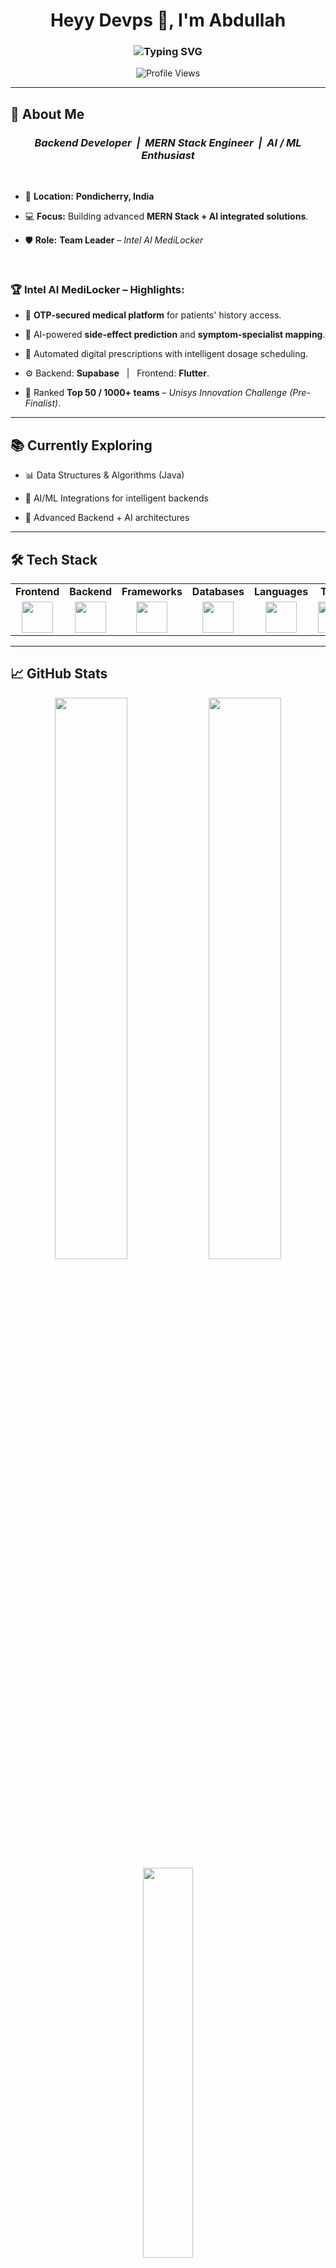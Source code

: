 <h1 align="center">Heyy Devps 👋, I'm <b>Abdullah</b></h1>

<h3 align="center">
  <img src="https://readme-typing-svg.demolab.com?font=Fira+Code&size=22&pause=1000&color=F7F7F7&center=true&vCenter=true&width=500&lines=Backend+Developer;MERN+Stack+Engineer;AI+%26+ML+Enthusiast" alt="Typing SVG" />
</h3>

<p align="center">
  <img src="https://komarev.com/ghpvc/?username=Abdullah-218&label=Profile%20views&color=0e75b6&style=flat-square" alt="Profile Views" />
</p>

---

## 🚀 <b>About Me</b>

<div align="center">

### <b><i>Backend Developer &nbsp;|&nbsp; MERN Stack Engineer &nbsp;|&nbsp; AI / ML Enthusiast</i></b>

</div>

<br/>

- 📍 **Location:** <b>Pondicherry, India</b>

- 💻 **Focus:** Building advanced <b>MERN Stack + AI integrated solutions</b>.

- 🛡️ **Role:** <b>Team Leader</b> – <i>Intel AI MediLocker</i>  

<br/>

### 🏆 <b>Intel AI MediLocker – Highlights:</b>

- 🔐 <b>OTP-secured medical platform</b> for patients' history access.
  
- 🧠 AI-powered <b>side-effect prediction</b> and <b>symptom-specialist mapping</b>.
  
- 📝 Automated digital prescriptions with intelligent dosage scheduling.
  
- ⚙️ Backend: <b>Supabase</b> &nbsp; | &nbsp; Frontend: <b>Flutter</b>.
  
- 🏅 Ranked <b>Top 50 / 1000+ teams</b> – <i>Unisys Innovation Challenge (Pre-Finalist)</i>.

---

## 📚 <b>Currently Exploring</b>

- 📊 Data Structures & Algorithms (Java)
  
- 🤖 AI/ML Integrations for intelligent backends
  
- 🚀 Advanced Backend + AI architectures

---

## 🛠️ <b>Tech Stack</b>

<div align="center">

<table>
  <tr>
    <td align="center"><b>Frontend</b></td>
    <td align="center"><b>Backend</b></td>
    <td align="center"><b>Frameworks</b></td>
    <td align="center"><b>Databases</b></td>
    <td align="center"><b>Languages</b></td>
    <td align="center"><b>Tools</b></td>
  </tr>
  <tr>
    <td align="center"><img src="https://skillicons.dev/icons?i=react,flutter" height="50"/></td>
    <td align="center"><img src="https://skillicons.dev/icons?i=nodejs,express" height="50"/></td>
    <td align="center"><img src="https://skillicons.dev/icons?i=flask,django" height="50"/></td>
    <td align="center"><img src="https://skillicons.dev/icons?i=mongodb,mysql" height="50"/></td>
    <td align="center"><img src="https://skillicons.dev/icons?i=java,cpp,js" height="50"/></td>
    <td align="center"><img src="https://skillicons.dev/icons?i=git,github,postman,linux,vscode" height="50"/></td>
  </tr>
</table>

</div>

---

## 📈 <b>GitHub Stats</b>

<div align="center">

<img src="https://github-readme-stats.vercel.app/api?username=Abdullah-218&show_icons=true&theme=tokyonight&hide_border=true&count_private=true" width="48%"/>
<img src="https://github-readme-streak-stats.herokuapp.com/?user=Abdullah-218&theme=tokyonight&hide_border=true" width="48%"/>
<br/>
<img src="https://github-readme-stats.vercel.app/api/top-langs/?username=Abdullah-218&layout=compact&theme=tokyonight&hide_border=true" width="40%"/>

</div>

---

## 🏆 <b>Competitive Programming</b>

<div align="center">

<a href="https://leetcode.com/u/abdullxh_08/" target="_blank">
  <img src="https://img.shields.io/badge/LeetCode-FFA116?style=for-the-badge&logo=leetcode&logoColor=black" height="45">
</a>

</div>

---

## 📫 <b>Connect With Me</b>

<div align="center">

<a href="http://www.linkedin.com/in/abdullahxdev" target="_blank">
  <img src="https://img.shields.io/badge/LinkedIn-0A66C2?style=for-the-badge&logo=linkedin&logoColor=white" height="45">
</a>
&nbsp;&nbsp;
<a href="mailto:abdullahoffl2005@gmail.com">
  <img src="https://img.shields.io/badge/Gmail-EA4335?style=for-the-badge&logo=gmail&logoColor=white" height="45">
</a>

</div>

---

<p align="center">
  🚀 <b>Let's innovate and build impactful solutions together!</b>
</p>
